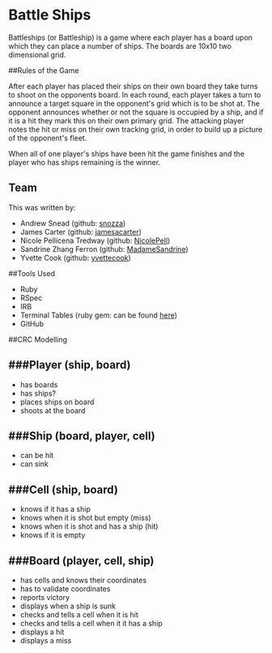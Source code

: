Battle Ships
=============

Battleships (or Battleship) is a game where each player has a board upon which they can place a number of ships. The boards are 10x10 two dimensional grid.

##Rules of the Game

After each player has placed their ships on their own board they take turns to shoot on the opponents board. 
In each round, each player takes a turn to announce a target square in the opponent's grid which is to be shot at.
The opponent announces whether or not the square is occupied by a ship, and if it is a hit they mark this on their own primary grid. 
The attacking player notes the hit or miss on their own tracking grid, in order to build up a picture of the opponent's fleet.

When all of one player's ships have been hit the game finishes and the player who has ships remaining is the winner.

Team 
-----------
This was written by:
* Andrew Snead (github: [snozza](https://github.com/snozza))
* James Carter (github: [jamesacarter](https://github.com/jamesascarter))
* Nicole Pellicena Tredway (github: [NicolePell](https://github.com/NicolePell))
* Sandrine Zhang Ferron (github: [MadameSandrine](https://github.com/MadameSardine))
* Yvette Cook (github: [yvettecook](https://github.com/yvettecook))


##Tools Used
* Ruby 
* RSpec
* IRB
* Terminal Tables (ruby gem: can be found [here](https://github.com/visionmedia/terminal-table))
* GitHub 

##CRC Modelling

###Player (ship, board)
-------------------
* has boards
* has ships?
* places ships on board
* shoots at the board

###Ship (board, player, cell)
---------------------------
* can be hit 			
* can sink 				

###Cell (ship, board)
--------------------
* knows if it has a ship 				   
* knows when it is shot but empty (miss)  
* knows when it is shot and has a ship (hit) 
* knows if it is empty 

###Board (player, cell, ship)
---------------------------
* has cells and knows their coordinates
* has to validate coordinates
* reports victory
* displays when a ship is sunk
* checks and tells a cell when it is hit
* checks and tells a cell when it it has a ship
* displays a hit
* displays a miss
